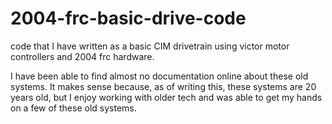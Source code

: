 # 2004-frc-basic-drive-code
code that I have written as a basic CIM drivetrain using victor motor controllers and 2004 frc hardware.

I have been able to find almost no documentation online about these old systems. It makes sense because, as of writing this, these systems are 20 years old, but I enjoy working with older tech and was able to get my hands on a few of these old systems.
